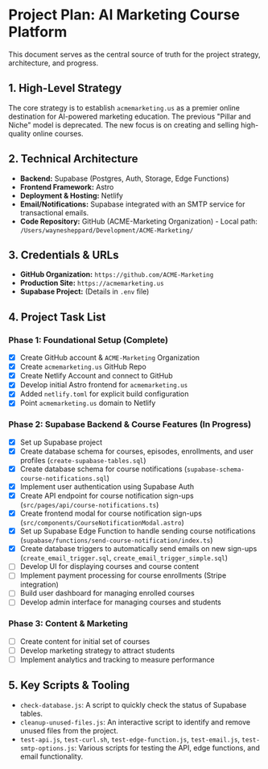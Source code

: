 # Project Plan: AI Marketing Course Platform

This document serves as the central source of truth for the project strategy, architecture, and progress.

## 1. High-Level Strategy

The core strategy is to establish `acmemarketing.us` as a premier online destination for AI-powered marketing education. The previous "Pillar and Niche" model is deprecated. The new focus is on creating and selling high-quality online courses.

## 2. Technical Architecture

- **Backend:** Supabase (Postgres, Auth, Storage, Edge Functions)
- **Frontend Framework:** Astro
- **Deployment & Hosting:** Netlify
- **Email/Notifications:** Supabase integrated with an SMTP service for transactional emails.
- **Code Repository:** GitHub (ACME-Marketing Organization) - Local path: `/Users/waynesheppard/Development/ACME-Marketing/`

## 3. Credentials & URLs

- **GitHub Organization:** `https://github.com/ACME-Marketing`
- **Production Site:** `https://acmemarketing.us`
- **Supabase Project:** (Details in `.env` file)

## 4. Project Task List

### Phase 1: Foundational Setup (Complete)

- [x] Create GitHub account & `ACME-Marketing` Organization
- [x] Create `acmemarketing.us` GitHub Repo
- [x] Create Netlify Account and connect to GitHub
- [x] Develop initial Astro frontend for `acmemarketing.us`
- [x] Added `netlify.toml` for explicit build configuration
- [x] Point `acmemarketing.us` domain to Netlify

### Phase 2: Supabase Backend & Course Features (In Progress)

- [x] Set up Supabase project
- [x] Create database schema for courses, episodes, enrollments, and user profiles (`create-supabase-tables.sql`)
- [x] Create database schema for course notifications (`supabase-schema-course-notifications.sql`)
- [x] Implement user authentication using Supabase Auth
- [x] Create API endpoint for course notification sign-ups (`src/pages/api/course-notifications.ts`)
- [x] Create frontend modal for course notification sign-ups (`src/components/CourseNotificationModal.astro`)
- [x] Set up Supabase Edge Function to handle sending course notifications (`supabase/functions/send-course-notification/index.ts`)
- [x] Create database triggers to automatically send emails on new sign-ups (`create_email_trigger.sql`, `create_email_trigger_simple.sql`)
- [ ] Develop UI for displaying courses and course content
- [ ] Implement payment processing for course enrollments (Stripe integration)
- [ ] Build user dashboard for managing enrolled courses
- [ ] Develop admin interface for managing courses and students

### Phase 3: Content & Marketing

- [ ] Create content for initial set of courses
- [ ] Develop marketing strategy to attract students
- [ ] Implement analytics and tracking to measure performance

## 5. Key Scripts & Tooling

- `check-database.js`: A script to quickly check the status of Supabase tables.
- `cleanup-unused-files.js`: An interactive script to identify and remove unused files from the project.
- `test-api.js`, `test-curl.sh`, `test-edge-function.js`, `test-email.js`, `test-smtp-options.js`: Various scripts for testing the API, edge functions, and email functionality.